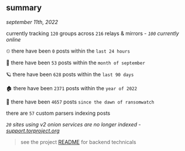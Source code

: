 
## summary
_september 11th, 2022_

currently tracking `120` groups across `216` relays & mirrors - _`100` currently online_

⏲ there have been `0` posts within the `last 24 hours`

🦈 there have been `53` posts within the `month of september`

🪐 there have been `628` posts within the `last 90 days`

🏚 there have been `2371` posts within the `year of 2022`

🦕 there have been `4657` posts `since the dawn of ransomwatch`

there are `57` custom parsers indexing posts

_`20` sites using v2 onion services are no longer indexed - [support.torproject.org](https://support.torproject.org/onionservices/v2-deprecation/)_

> see the project [README](https://github.com/joshhighet/ransomwatch#ransomwatch--) for backend technicals
